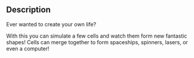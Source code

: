## Description
Ever wanted to create your own life?

With this you can simulate a few cells and watch them form new fantastic shapes! Cells can merge together to form spaceships, spinners, lasers, or even a computer!

